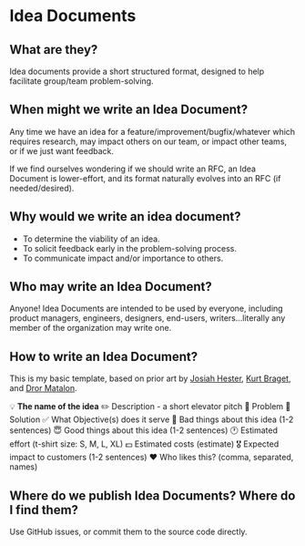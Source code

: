 # Idea Documents

## What are they?

Idea documents provide a short structured format, designed to help facilitate group/team problem-solving.

## When might we write an Idea Document?

Any time we have an idea for a feature/improvement/bugfix/whatever which requires research, may impact others on our team, or impact other teams, or if we just want feedback.

If we find ourselves wondering if we should write an RFC, an Idea Document is lower-effort, and its format naturally evolves into an RFC (if needed/desired).

## Why would we write an idea document?

- To determine the viability of an idea.
- To solicit feedback early in the problem-solving process.
- To communicate impact and/or importance to others.

## Who may write an Idea Document?

Anyone! Idea Documents are intended to be used by everyone, including product managers, engineers, designers, end-users, writers…literally any member of the organization may write one.

## How to write an Idea Document?

This is my basic template, based on prior art by [Josiah Hester](https://josiahhester.com/cpsc462_682/deliverable1_example1.pdf "https://josiahhester.com/cpsc462_682/deliverable1_example1.pdf"), [Kurt Braget](https://paper.dropbox.com/doc/The-Awesome-Idea-Template-JD0zJytnLIWqSkfoG0msf "https://paper.dropbox.com/doc/The-Awesome-Idea-Template-JD0zJytnLIWqSkfoG0msf"), and [Dror Matalon](https://github.com/drorva).

💡 **The name of the idea**
✏️ Description - a short elevator pitch
💩 Problem
🎉 Solution 
✅ What Objective(s) does it serve
👿 Bad things about this idea (1-2 sentences)
😇 Good things about this idea (1-2 sentences)
🕐 Estimated effort (t-shirt size: S, M, L, XL)
💵 Estimated costs (estimate)
🎖 Expected impact to customers (1-2 sentences)
❤️ Who likes this? (comma, separated, names)

## Where do we publish Idea Documents? Where do I find them?

Use GitHub issues, or commit them to the source code directly.
<!--stackedit_data:
eyJoaXN0b3J5IjpbMTE5MDk4NDgyLC0xMDExNjg2MjQ1LC0xMT
QyMTYzMDExLDI1NjE0NjU0NF19
-->